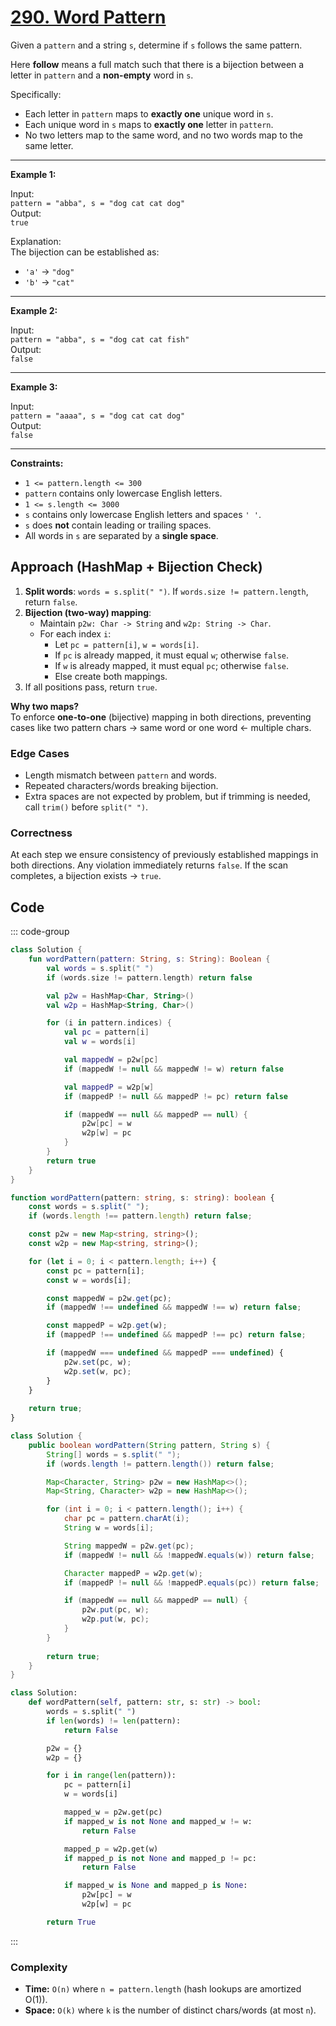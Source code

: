 # [290. Word Pattern](https://leetcode.com/problems/word-pattern/description/?envType=study-plan-v2&envId=top-interview-150)

Given a `pattern` and a string `s`, determine if `s` follows the same pattern.

Here **follow** means a full match such that there is a bijection between a letter in `pattern` and a **non-empty** word in `s`.

Specifically:
- Each letter in `pattern` maps to **exactly one** unique word in `s`.
- Each unique word in `s` maps to **exactly one** letter in `pattern`.
- No two letters map to the same word, and no two words map to the same letter.

---

**Example 1:**

Input:  
`pattern = "abba", s = "dog cat cat dog"`  
Output:  
`true`

Explanation:  
The bijection can be established as:
- `'a'` → `"dog"`
- `'b'` → `"cat"`

---

**Example 2:**

Input:  
`pattern = "abba", s = "dog cat cat fish"`  
Output:  
`false`

---

**Example 3:**

Input:  
`pattern = "aaaa", s = "dog cat cat dog"`  
Output:  
`false`

---

**Constraints:**
- `1 <= pattern.length <= 300`
- `pattern` contains only lowercase English letters.
- `1 <= s.length <= 3000`
- `s` contains only lowercase English letters and spaces `' '`.
- `s` does **not** contain leading or trailing spaces.
- All words in `s` are separated by a **single space**.

## Approach (HashMap + Bijection Check)

1. **Split words**: `words = s.split(" ")`. If `words.size != pattern.length`, return `false`.
2. **Bijection (two-way) mapping**:
   - Maintain `p2w: Char -> String` and `w2p: String -> Char`.
   - For each index `i`:
     - Let `pc = pattern[i]`, `w = words[i]`.
     - If `pc` is already mapped, it must equal `w`; otherwise `false`.
     - If `w` is already mapped, it must equal `pc`; otherwise `false`.
     - Else create both mappings.
3. If all positions pass, return `true`.

**Why two maps?**  
To enforce **one-to-one** (bijective) mapping in both directions, preventing cases like two pattern chars → same word or one word ← multiple chars.

### Edge Cases
- Length mismatch between `pattern` and words.
- Repeated characters/words breaking bijection.
- Extra spaces are not expected by problem, but if trimming is needed, call `trim()` before `split(" ")`.

### Correctness
At each step we ensure consistency of previously established mappings in both directions. Any violation immediately returns `false`. If the scan completes, a bijection exists → `true`.

## Code

::: code-group

```kotlin [Kotlin]
class Solution {
    fun wordPattern(pattern: String, s: String): Boolean {
        val words = s.split(" ")
        if (words.size != pattern.length) return false

        val p2w = HashMap<Char, String>()
        val w2p = HashMap<String, Char>()

        for (i in pattern.indices) {
            val pc = pattern[i]
            val w = words[i]

            val mappedW = p2w[pc]
            if (mappedW != null && mappedW != w) return false

            val mappedP = w2p[w]
            if (mappedP != null && mappedP != pc) return false

            if (mappedW == null && mappedP == null) {
                p2w[pc] = w
                w2p[w] = pc
            }
        }
        return true
    }
}
```

```typescript [TypeScript]
function wordPattern(pattern: string, s: string): boolean {
    const words = s.split(" ");
    if (words.length !== pattern.length) return false;

    const p2w = new Map<string, string>();
    const w2p = new Map<string, string>();

    for (let i = 0; i < pattern.length; i++) {
        const pc = pattern[i];
        const w = words[i];

        const mappedW = p2w.get(pc);
        if (mappedW !== undefined && mappedW !== w) return false;

        const mappedP = w2p.get(w);
        if (mappedP !== undefined && mappedP !== pc) return false;

        if (mappedW === undefined && mappedP === undefined) {
            p2w.set(pc, w);
            w2p.set(w, pc);
        }
    }
    
    return true;
}
```

```java [Java]
class Solution {
    public boolean wordPattern(String pattern, String s) {
        String[] words = s.split(" ");
        if (words.length != pattern.length()) return false;

        Map<Character, String> p2w = new HashMap<>();
        Map<String, Character> w2p = new HashMap<>();

        for (int i = 0; i < pattern.length(); i++) {
            char pc = pattern.charAt(i);
            String w = words[i];

            String mappedW = p2w.get(pc);
            if (mappedW != null && !mappedW.equals(w)) return false;

            Character mappedP = w2p.get(w);
            if (mappedP != null && !mappedP.equals(pc)) return false;

            if (mappedW == null && mappedP == null) {
                p2w.put(pc, w);
                w2p.put(w, pc);
            }
        }
        
        return true;
    }
}
```

```python [Python]
class Solution:
    def wordPattern(self, pattern: str, s: str) -> bool:
        words = s.split(" ")
        if len(words) != len(pattern):
            return False

        p2w = {}
        w2p = {}

        for i in range(len(pattern)):
            pc = pattern[i]
            w = words[i]

            mapped_w = p2w.get(pc)
            if mapped_w is not None and mapped_w != w:
                return False

            mapped_p = w2p.get(w)
            if mapped_p is not None and mapped_p != pc:
                return False

            if mapped_w is None and mapped_p is None:
                p2w[pc] = w
                w2p[w] = pc

        return True
```

:::

### Complexity
- **Time:** `O(n)` where `n = pattern.length` (hash lookups are amortized O(1)).
- **Space:** `O(k)` where `k` is the number of distinct chars/words (at most `n`).
